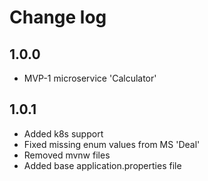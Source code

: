 # Change log
## 1.0.0
* MVP-1 microservice 'Calculator'
## 1.0.1
* Added k8s support
* Fixed missing enum values from MS 'Deal'
* Removed mvnw files
* Added base application.properties file